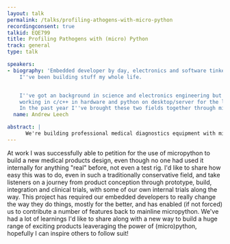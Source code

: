 ```yaml
---
layout: talk
permalink: /talks/profiling-athogens-with-micro-python
recordingconsent: true
talkid: EQE799
title: Profiling Pathogens with (micro) Python
track: general
type: talk

speakers:
- biography: 'Embedded developer by day, electronics and software tinkerer by night,
    I''ve been building stuff my whole life.


    I''ve got an background in science and electronics engineering but have been mostly
    working in c/c++ in hardware and python on desktop/server for the last 6 years.
    In the past year I''ve brought these two fields together through micropython!'
  name: Andrew Leech

abstract: | 
      We're building professional medical diagnostics equipment with micropython. This has come with minimal challenges, many positives and a few surprises!
---
```


At work I was successfully able to petition for the use of micropython to build a new medical products design, even though no one had used it internally for anything "real" before, not even a test rig. 
I'd like to share how easy this was to do, even in such a traditionally conservative field, and take listeners on a journey from product conception through prototype, build, integration and clinical trials, with some of our own internal trials along the way. 
This project has required our embedded developers to really change the way they do things, mostly for the better, and has enabled (if not forced) us to contribute a number of features back to mainline micropython.
We've had a lot of learnings I'd like to share along with a new way to build a huge range of exciting products leaveraging the power of (micro)python,  hopefully I can inspire others to follow suit!
